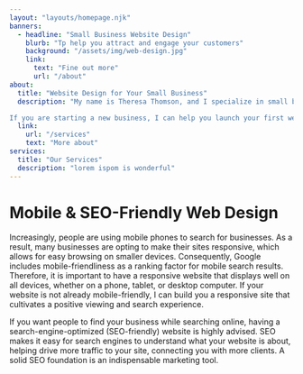 ```yaml
---
layout: "layouts/homepage.njk"
banners:
  - headline: "Small Business Website Design"
    blurb: "Tp help you attract and engage your customers"
    background: "/assets/img/web-design.jpg"
    link:
      text: "Fine out more"
      url: "/about"
about:
  title: "Website Design for Your Small Business"
  description: "My name is Theresa Thomson, and I specialize in small business website design. My ultimate mission is to provide websites for local businesses that are professional, yet affordably priced. As a resident of Roswell, Georgia, I work directly with clients in the Roswell, Alpharetta, and metro Atlanta area. If you are seeking the attention and care that only a local web designer can provide, I will gladly meet with you to discuss a plan that works for you. If you don't live in or around the metro Atlanta area, that's okay too; I also work with non-local clients.

If you are starting a new business, I can help you launch your first website to assist in growing your customer base. If you already have a website, we can talk about ways to improve how it engages your clientele and propagates new business leads."
  link:
    url: "/services"
    text: "More about"
services:
  title: "Our Services"
  description: "lorem ispom is wonderful"
---
```


# Mobile & SEO-Friendly Web Design

Increasingly, people are using mobile phones to search for businesses. As a result, many businesses are opting to make their sites responsive, which allows for easy browsing on smaller devices. Consequently, Google includes mobile-friendliness as a ranking factor for mobile search results. Therefore, it is important to have a responsive website that displays well on all devices, whether on a phone, tablet, or desktop computer. If your website is not already mobile-friendly, I can build you a responsive site that cultivates a positive viewing and search experience.

If you want people to find your business while searching online, having a search-engine-optimized (SEO-friendly) website is highly advised. SEO makes it easy for search engines to understand what your website is about, helping drive more traffic to your site, connecting you with more clients. A solid SEO foundation is an indispensable marketing tool.


